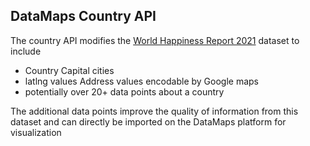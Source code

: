 ## DataMaps Country API

The country API modifies the [World Happiness Report 2021](https://www.kaggle.com/ajaypalsinghlo/world-happiness-report-2021) dataset to include
- Country Capital cities
- latlng values Address values encodable by Google maps
- potentially over 20+ data points about a country 

The additional data points improve the quality of information from this dataset and can directly be imported on the DataMaps platform for visualization
